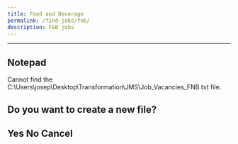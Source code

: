 ```yaml
---
title: Food and Beverage
permalink: /find-jobs/fnb/
description: F&B jobs
---
```

---------------------------
Notepad
---------------------------
Cannot find the C:\Users\josep\Desktop\Transformation\JMS\Job_Vacancies_FNB.txt file.

Do you want to create a new file?
---------------------------
Yes   No   Cancel   
---------------------------
